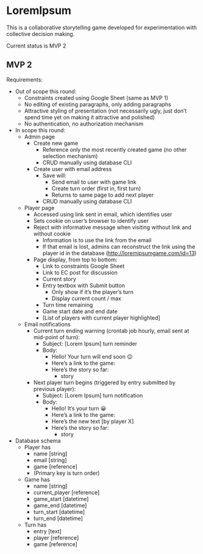 # LoremIpsum

This is a collaborative storytelling game developed for experimentation with collective decision making.

Current status is MVP 2

## MVP 2

Requirements:

- Out of scope this round:
    - Constraints created using Google Sheet (same as MVP 1)
    - No editing of existing paragraphs, only adding paragraphs
    - Attractive styling of presentation (not necessarily ugly, just don’t spend time yet on making it attractive and polished)
    - No authentication, no authorization mechanism
- In scope this round:
    - Admin page
        - Create new game
            - Reference only the most recently created game (no other selection mechanism)
            - CRUD manually using database CLI
        - Create user with email address
            - Save will:
                - Send email to user with game link
                - Create turn order (first in, first turn)
                - Returns to same page to add next player
            - CRUD manually using database CLI
    - Player page
        - Accessed using link sent in email, which identifies user
        - Sets cookie on user’s browser to identify user
        - Reject with informative message when visiting without link and without cookie
            - Information is to use the link from the email
            - If that email is lost, admins can reconstruct the link using the player id in the database (http://loremipsumgame.com/id=13)
        - Page display, from top to bottom:
            - Link to constraints Google Sheet
            - Link to EC post for discussion
            - Current story
            - Entry textbox with Submit button
                - Only show if it’s the player’s turn
                - Display current count / max
            - Turn time remaining
            - Game start date and end date
            - [List of players with current player highlighted]
    - Email notifications
        - Current turn ending warning (crontab job hourly, email sent at mid-point of turn):
            - Subject: [Lorem Ipsum] turn reminder
            - Body:
                - Hello! Your turn will end soon 😉
                - Here’s a link to the game: <link>
                - Here’s the story so far:
                    - story
        - Next player turn begins (triggered by entry submitted by previous player):
            - Subject: [Lorem Ipsum] turn notification
            - Body:
                - Hello! It’s your turn 😀
                - Here’s a link to the game: <link>
                - Here’s the new text [by player X]
                - Here’s the story so far:
                    - story
- Database schema
    - Player has
        - name [string]
        - email [string]
        - game [reference]
        - (Primary key is turn order)
    - Game has
        - name [string]
        - current_player [reference]
        - game_start [datetime]
        - game_end [datetime]
        - turn_start [datetime]
        - turn_end [datetime]
    - Turn has
        - entry [text]
        - player [reference]
        - game [reference]
